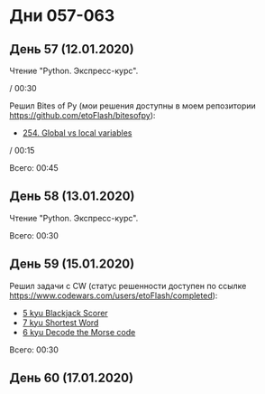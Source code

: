 # Дни 057-063

## День 57 (12.01.2020)

Чтение "Python. Экспресс-курс".

/ 00:30

Решил Bites of Py (мои решения доступны в моем репозитории https://github.com/etoFlash/bitesofpy):

* [254. Global vs local variables](https://codechalleng.es/bites/254/)

/ 00:15

Всего: 00:45

## День 58 (13.01.2020)

Чтение "Python. Экспресс-курс".

Всего: 00:30

## День 59 (15.01.2020)

Решил задачи с CW (статус решенности доступен по ссылке https://www.codewars.com/users/etoFlash/completed):

* [5 kyu Blackjack Scorer](https://www.codewars.com/kata/534ffb35edb1241eda0015fe)
* [7 kyu Shortest Word](https://www.codewars.com/kata/57cebe1dc6fdc20c57000ac9)
* [6 kyu Decode the Morse code ](https://www.codewars.com/kata/54b724efac3d5402db00065e)

Всего: 00:30

## День 60 (17.01.2020)
